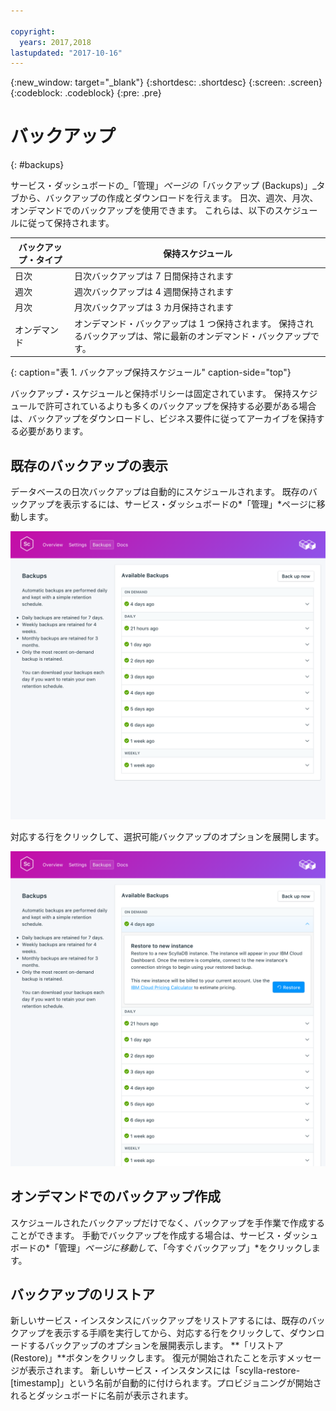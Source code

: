 ```yaml
---

copyright:
  years: 2017,2018
lastupdated: "2017-10-16"
---
```


{:new_window: target="_blank"}
{:shortdesc: .shortdesc}
{:screen: .screen}
{:codeblock: .codeblock}
{:pre: .pre}

# バックアップ
{: #backups}

サービス・ダッシュボードの_「管理」_ページの_「バックアップ (Backups)」_タブから、バックアップの作成とダウンロードを行えます。 日次、週次、月次、オンデマンドでのバックアップを使用できます。 これらは、以下のスケジュールに従って保持されます。

バックアップ・タイプ|保持スケジュール
----------|-----------
日次|日次バックアップは 7 日間保持されます
週次|週次バックアップは 4 週間保持されます
月次|月次バックアップは 3 カ月保持されます
オンデマンド|オンデマンド・バックアップは 1 つ保持されます。 保持されるバックアップは、常に最新のオンデマンド・バックアップです。
{: caption="表 1. バックアップ保持スケジュール" caption-side="top"}

バックアップ・スケジュールと保持ポリシーは固定されています。 保持スケジュールで許可されているよりも多くのバックアップを保持する必要がある場合は、バックアップをダウンロードし、ビジネス要件に従ってアーカイブを保持する必要があります。

## 既存のバックアップの表示

データベースの日次バックアップは自動的にスケジュールされます。 既存のバックアップを表示するには、サービス・ダッシュボードの*「管理」*ページに移動します。 

![バックアップ](./images/scylla-backups-show.png "サービス・ダッシュボードのバックアップのリスト")

対応する行をクリックして、選択可能バックアップのオプションを展開します。

![バックアップのオプション](./images/scylla-backups-options.png "バックアップのオプション。") 

## オンデマンドでのバックアップ作成

スケジュールされたバックアップだけでなく、バックアップを手作業で作成することができます。 手動でバックアップを作成する場合は、サービス・ダッシュボードの*「管理」*ページに移動して、*「今すぐバックアップ」*をクリックします。

## バックアップのリストア
新しいサービス・インスタンスにバックアップをリストアするには、既存のバックアップを表示する手順を実行してから、対応する行をクリックして、ダウンロードするバックアップのオプションを展開表示します。 **「リストア (Restore)」**ボタンをクリックします。 復元が開始されたことを示すメッセージが表示されます。 新しいサービス・インスタンスには「scylla-restore-[timestamp]」という名前が自動的に付けられます。プロビジョニングが開始されるとダッシュボードに名前が表示されます。
